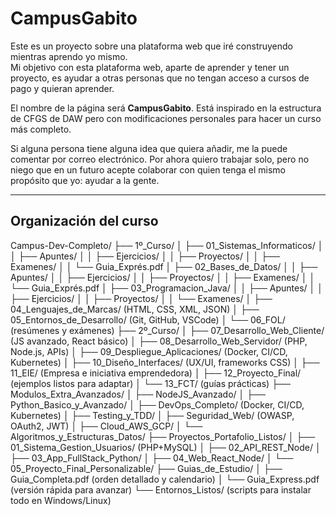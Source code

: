 # CampusGabito

Este es un proyecto sobre una plataforma web que iré construyendo mientras aprendo yo mismo.  
Mi objetivo con esta plataforma web, aparte de aprender y tener un proyecto, es ayudar a otras personas que no tengan acceso a cursos de pago y quieran aprender.  

El nombre de la página será **CampusGabito**. Está inspirado en la estructura de CFGS de DAW pero con modificaciones personales para hacer un curso más completo.  

Si alguna persona tiene alguna idea que quiera añadir, me la puede comentar por correo electrónico. Por ahora quiero trabajar solo, pero no niego que en un futuro acepte colaborar con quien tenga el mismo propósito que yo: ayudar a la gente.

---

## Organización del curso

Campus-Dev-Completo/
├── 1º_Curso/
│ ├── 01_Sistemas_Informaticos/
│ │ ├── Apuntes/
│ │ ├── Ejercicios/
│ │ ├── Proyectos/
│ │ ├── Examenes/
│ │ └── Guia_Exprés.pdf
│ ├── 02_Bases_de_Datos/
│ │ ├── Apuntes/
│ │ ├── Ejercicios/
│ │ ├── Proyectos/
│ │ ├── Examenes/
│ │ └── Guia_Exprés.pdf
│ ├── 03_Programacion_Java/
│ │ ├── Apuntes/
│ │ ├── Ejercicios/
│ │ ├── Proyectos/
│ │ └── Examenes/
│ ├── 04_Lenguajes_de_Marcas/ (HTML, CSS, XML, JSON)
│ ├── 05_Entornos_de_Desarrollo/ (Git, GitHub, VSCode)
│ └── 06_FOL/ (resúmenes y exámenes)
├── 2º_Curso/
│ ├── 07_Desarrollo_Web_Cliente/ (JS avanzado, React básico)
│ ├── 08_Desarrollo_Web_Servidor/ (PHP, Node.js, APIs)
│ ├── 09_Despliegue_Aplicaciones/ (Docker, CI/CD, Kubernetes)
│ ├── 10_Diseño_Interfaces/ (UX/UI, frameworks CSS)
│ ├── 11_EIE/ (Empresa e iniciativa emprendedora)
│ ├── 12_Proyecto_Final/ (ejemplos listos para adaptar)
│ └── 13_FCT/ (guías prácticas)
├── Modulos_Extra_Avanzados/
│ ├── NodeJS_Avanzado/
│ ├── Python_Basico_y_Avanzado/
│ ├── DevOps_Completo/ (Docker, CI/CD, Kubernetes)
│ ├── Testing_y_TDD/
│ ├── Seguridad_Web/ (OWASP, OAuth2, JWT)
│ ├── Cloud_AWS_GCP/
│ └── Algoritmos_y_Estructuras_Datos/
├── Proyectos_Portafolio_Listos/
│ ├── 01_Sistema_Gestion_Usuarios/ (PHP+MySQL)
│ ├── 02_API_REST_Node/
│ ├── 03_App_FullStack_Python/
│ ├── 04_Web_React_Node/
│ └── 05_Proyecto_Final_Personalizable/
├── Guias_de_Estudio/
│ ├── Guia_Completa.pdf (orden detallado y calendario)
│ └── Guia_Express.pdf (versión rápida para avanzar)
└── Entornos_Listos/ (scripts para instalar todo en Windows/Linux)
